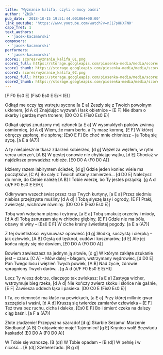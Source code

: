 ```yaml
---
title: 'Wyznanie kalifa, czyli o mocy baśni'
author: 'Zbik'
pub_date: '2018-10-15 19:51:44.001064+00:00'
link_youtube: 'https://www.youtube.com/watch?v=nJ17pHHXFN0'
capo_fret: 1
text_authors:
 - 'jacek-kaczmarski'
composers:
 - 'jacek-kaczmarski'
performers:
 - 'jacek-kaczmarski'
score1: scores/wyznanie_kalifa_01.png
score1_full: https://storage.googleapis.com/piosenka-media/media/scores/wyznanie_kalifa_01.png
score1_thumb: https://storage.googleapis.com/piosenka-media/media/scores/wyznanie_kalifa_01.png.180x0_q85_upscale.png
score2: scores/wyznanie_kalifa_02.png
score2_full: https://storage.googleapis.com/piosenka-media/media/scores/wyznanie_kalifa_02.png
score2_thumb: https://storage.googleapis.com/piosenka-media/media/scores/wyznanie_kalifa_02.png.180x0_q85_upscale.png
---
```


[F F0 Es0 E]
[Fis0 Es0 E E/H (E)]

Odkąd me oczy łzą wstrętu sycone [a E a]
Zeszły się z Twoich powolnym ukłonem, [d A d]
Znajdując wyzwań i łask obietnice – [E F]
Nie dbam o skarby i gardzę mym tronem; [D0 C0 E (Fis0 Es0 E)]

Odkąd ujęłaś znudzony mój członek [a E a]
W wysmukłych palców zwinną ośmiornicę, [d A d]
Wiem, że mam berło, a Ty masz koronę, [E F]
W której obręczy zapłonę, nie spłonę; [Es0 E F]
Bo choć mnie chłoniesz – ja Tobą się sycę. [a E a (A7)]

A ty nieśpiesznie tkasz zdarzeń kobierzec, [d g]
Węzeł za węzłem, w rytm serca uderzeń, [A B]
W gęstej osnowie nie chybiając wątku, [d E]
Chociaż w najdziksze prowadzisz rubieże. [E0 D0 A (F0 D0 A)]

Idziemy razem labiryntem ścieżek, [d g]
Gdzie jeden koniec wiele ma początków, [C A]
Bo cały z Twoich utkany zamierzeń… [d D0 E]
Należysz do mnie, do Ciebie należę [A B]
I Tobie wierzę, bo Ty jesteś prządką. [g A d (d/F F0 Es0 E E/H)]

Odkrywam wszechświat przez rzęs Twych kurtyny, [a E a]
Przez siedmiu niebios przejrzyste muśliny [d A d]
I Tobą słyszę lasy i ogrody, [E F]
Ptaki, zwierzęta, wichrowe równiny. [D0 C0 E (Fis0 Es0 E)]

Tobą woń wdycham piżma i cytryny, [a E a]
Tobą smakuję orzechy i miody, [d A d]
Tobą zanurzam się w chłodne głębiny, [E F]
Gdzie nie ma bólu, obawy ni winy – [Es0 E F]
W ciche krainy świetlistej pogody. [a E a (A7)]

Z tej świetlistości wysnuwasz opowieść [d g]
Słodką, soczystą i cierpką – jak człowiek, [A B]
Gęstą od tęsknot, cudów i koszmarów; [d E]
Ale jej końca nigdy się nie dowiem, [E0 D0 A (F0 D0 A)]

Bowiem zawieszasz na jednym ją słowie, [d g]
W którym zaklęte szukanie jest – czaru. [C A]
– Mów dalej – błagam, wstrzymany wędrowiec, [d D0 E]
Pan Twego losu i więzień Twych powiek, [A B]
Nad życie, zdrowie spragniony Twych darów… [g A d (d/F F0 Es0 E E/H)]

Lecz Ty wiesz dobrze, dlaczego tak zwlekasz: [a E a]
Zastyga wicher, wstrzymuje bieg rzeka, [d A d]
Nie kończy zwierz skoku i słońce nie gaśnie, [E F]
Zawiesza oddech łąka i pasieka. [D0 C0 E (Fis0 Es0 E)]

I Ta, co ciemność ma kłaść na powiekach, [a E a]
Przy której milknie gwar szczęścia i waśni, [d A d]
Kruszą się twierdze zamiarów człowieka – [E F]
Też trwa bez ruchu, cicha i daleka, [Es0 E F]
Bo i śmierć czeka na dalszy ciąg baśni. [a F a (A7)]

Złote złudzenie! Przepyszna szarado! [d g]
Skarbie Sezamu! Marzenie Sindbada! [A B]
O objawienie moje! Tajemnico! [g E]
Krynico woli! Bezwładu kaskado! [E0 D0 A (F0 D0 A)]

W Tobie się wznoszę. [B (d)]
W Tobie opadam – [B (d)]
W pełnię i w nicość… [B (d)]
Szeherezado. [B g d]